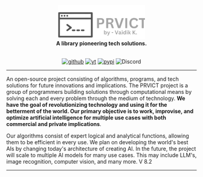 <p align="center" style="margin-bottom: 0;"><img src="https://github.com/VaidikKhurana/prvict/blob/master/src/prvict/assets/icons/prvict-logo-sideways.png" width="230" alt="Prvict Logo"></p>
<div align="center" style="margin-top: 0;">

<div align="center">
<b>A library pioneering tech solutions.</b>
</div>
<br>

[![github](https://img.shields.io/badge/-grey?logo=github)](https://github.com/VaidikKhurana/prvict)
[![yt](https://img.shields.io/badge/-grey?logo=youtube)](https://www.youtube.com/@VaidikKhurana)
[![pypi](https://img.shields.io/badge/-grey?logo=python&logoColor=white)](https://google.com)
![Discord](https://img.shields.io/badge/-grey?logo=discord&logoColor=white)

</div>

***
An open-source project consisting of algorithms, programs, and tech solutions for future innovations and implications. The PRVICT project is a group of programmers building solutions through computational means by solving each and every problem through the medium of technology. **We have the goal of revolutionizing technology and using it for the betterment of the world. Our primary objective is to work, improvise, and optimize artificial intelligence for multiple use cases with both commercial and private implications**.

Our algorithms consist of expert logical and analytical functions, allowing them to be efficient in every use. We plan on developing the world's best AIs by changing today's architecture of creating AI. In the future, the project will scale to multiple AI models for many use cases. This may include LLM's, image recognition, computer vision, and many more.
                                  V 8.2
***
